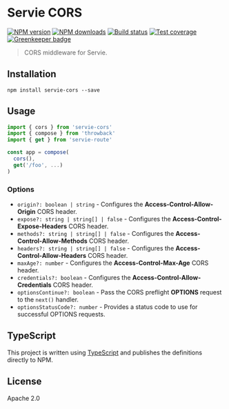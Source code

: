 # Servie CORS

[![NPM version](https://img.shields.io/npm/v/servie-cors.svg?style=flat)](https://npmjs.org/package/servie-cors)
[![NPM downloads](https://img.shields.io/npm/dm/servie-cors.svg?style=flat)](https://npmjs.org/package/servie-cors)
[![Build status](https://img.shields.io/travis/serviejs/servie-cors.svg?style=flat)](https://travis-ci.org/serviejs/servie-cors)
[![Test coverage](https://img.shields.io/coveralls/serviejs/servie-cors.svg?style=flat)](https://coveralls.io/r/serviejs/servie-cors?branch=master)
[![Greenkeeper badge](https://badges.greenkeeper.io/serviejs/servie-cors.svg)](https://greenkeeper.io/)

> CORS middleware for Servie.

## Installation

```
npm install servie-cors --save
```

## Usage

```ts
import { cors } from 'servie-cors'
import { compose } from 'throwback'
import { get } from 'servie-route'

const app = compose(
  cors(),
  get('/foo', ...)
)
```

### Options

* `origin?: boolean | string` - Configures the **Access-Control-Allow-Origin** CORS header.
* `expose?: string | string[] | false` - Configures the **Access-Control-Expose-Headers** CORS header.
* `methods?: string | string[] | false` - Configures the **Access-Control-Allow-Methods** CORS header.
* `headers?: string | string[] | false` - Configures the **Access-Control-Allow-Headers** CORS header.
* `maxAge?: number` - Configures the **Access-Control-Max-Age** CORS header.
* `credentials?: boolean` - Configures the **Access-Control-Allow-Credentials** CORS header.
* `optionsContinue?: boolean` - Pass the CORS preflight **OPTIONS** request to the `next()` handler.
* `optionsStatusCode?: number` - Provides a status code to use for successful OPTIONS requests.

## TypeScript

This project is written using [TypeScript](https://github.com/Microsoft/TypeScript) and publishes the definitions directly to NPM.

## License

Apache 2.0
